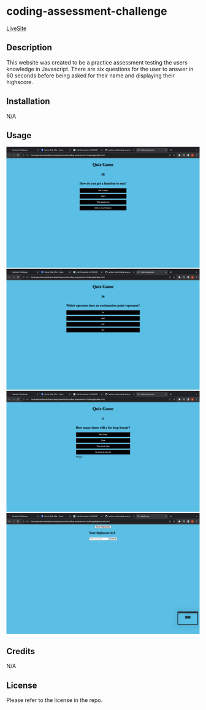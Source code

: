 # coding-assessment-challenge
[LiveSite](https://andrew-opitz.github.io/coding-assessment-challenge/)

## Description
This website was created to be a practice assessment testing the users knowledge in Javascript. There are six questions for the user to answer in 60 seconds before being asked for their name and displaying their highscore.

## Installation
N/A

## Usage
![alt text](./assets/Images/screenshot%201.png)
![alt text](./assets/Images/screenshot%202.png)
![alt text](./assets/images/screenshot3.png)
![alt text](./assets/Images/screenshot%204.png)


## Credits
N/A

## License
Please refer to the license in the repo.